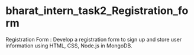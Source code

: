 # bharat_intern_task2_Registration_form
Registration Form : Develop a registration form to sign up and store user information using HTML, CSS, Node.js in MongoDB.
